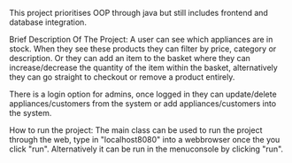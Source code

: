 This project prioritises OOP through java but still includes frontend and database integration. 

Brief Description Of The Project:
A user can see which appliances are in stock. 
When they see these products they can filter by price, category or description. 
Or they can add an item to the basket where they can increase/decrease the quantity of the item within the basket, alternatively they can go straight to checkout or remove a product entirely.

There is a login option for admins, once logged in they can update/delete appliances/customers from the system or add appliances/customers into the system.

How to run the project:
The main class can be used to run the project through the web, type in "localhost8080" into a webbrowser once the you click "run".
Alternatively it can be run in the menuconsole by clicking "run".


